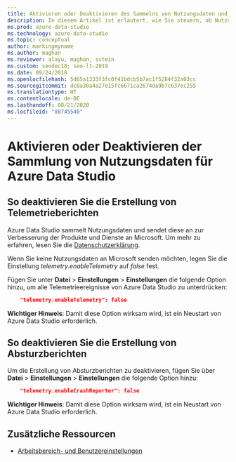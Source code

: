 ```yaml
---
title: Aktivieren oder Deaktivieren des Sammelns von Nutzungsdaten und des Erstellens von Absturzberichten
description: In diesem Artikel ist erläutert, wie Sie steuern, ob Nutzungs- und Absturzdaten gesammelt und an Microsoft gesendet werden.
ms.prod: azure-data-studio
ms.technology: azure-data-studio
ms.topic: conceptual
author: markingmyname
ms.author: maghan
ms.reviewer: alayu, maghan, sstein
ms.custom: seodec18; seo-lt-2019
ms.date: 09/24/2018
ms.openlocfilehash: 5d65a1333f3fc0f41bdcb5b7ac1f5284f32a03cc
ms.sourcegitcommit: dc8a30a4a27e15fc6671ca2674da9b7c637ec255
ms.translationtype: HT
ms.contentlocale: de-DE
ms.lasthandoff: 08/21/2020
ms.locfileid: "88745540"
---
```

# <a name="enable-or-disable-usage-data-collection-for-azure-data-studio"></a>Aktivieren oder Deaktivieren der Sammlung von Nutzungsdaten für Azure Data Studio

## <a name="how-to-disable-telemetry-reporting"></a>So deaktivieren Sie die Erstellung von Telemetrieberichten

Azure Data Studio sammelt Nutzungsdaten und sendet diese an zur Verbesserung der Produkte und Dienste an Microsoft. Um mehr zu erfahren, lesen Sie die [Datenschutzerklärung](https://go.microsoft.com/fwlink/?LinkID=528096&clcid=0x409).

Wenn Sie keine Nutzungsdaten an Microsoft senden möchten, legen Sie die Einstellung *telemetry.enableTelemetry* auf *false* fest.

Fügen Sie unter **Datei** > **Einstellungen** > **Einstellungen** die folgende Option hinzu, um alle Telemetrieereignisse von Azure Data Studio zu unterdrücken:

```json
    "telemetry.enableTelemetry": false
```

**Wichtiger Hinweis**: Damit diese Option wirksam wird, ist ein Neustart von Azure Data Studio erforderlich. 

## <a name="how-to-disable-crash-reporting"></a>So deaktivieren Sie die Erstellung von Absturzberichten

Um die Erstellung von Absturzberichten zu deaktivieren, fügen Sie über **Datei** > **Einstellungen** > **Einstellungen** die folgende Option hinzu:

```json
    "telemetry.enableCrashReporter": false
```

**Wichtiger Hinweis**: Damit diese Option wirksam wird, ist ein Neustart von Azure Data Studio erforderlich.

## <a name="additional-resources"></a>Zusätzliche Ressourcen
- [Arbeitsbereich- und Benutzereinstellungen](settings.md)
